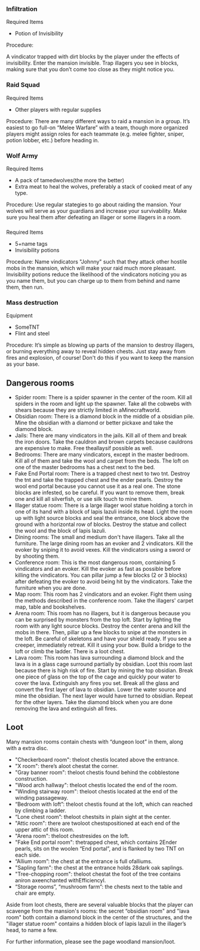 ### Infiltration
Required Items

- Potion of Invisibility

Procedure:

A vindicator trapped with dirt blocks by the player under the effects of invisibility.
Enter the mansion invisible. Trap illagers you see in blocks, making sure that you don’t come too close as they might notice you.

### Raid Squad
Required Items

- Other players with regular supplies

Procedure:
There are many different ways to raid a mansion in a group. It’s easiest to go full-on “Melee Warfare” with a team, though more organized players might assign roles for each teammate (e.g. melee fighter, sniper, potion lobber, etc.) before heading in.

### Wolf Army
Required Items

- A pack of tamedwolves(the more the better)
- Extra meat to heal the wolves, preferably a stack of cooked meat of any type.

Procedure:
Use regular stategies to go about raiding the mansion. Your wolves will serve as your guardians and increase your survivability. Make sure you heal them after defeating an illager or some illagers in a room. 

### 
Required Items

- 5+name tags
- Invisibility potions

Procedure:
Name vindicators "Johnny" such that they attack other hostile mobs in the mansion, which will make your raid much more pleasant. Invisibility potions reduce the likelihood of the vindicators noticing you as you name them, but you can charge up to them from behind and name them, then run.

### Mass destruction
Equipment

- SomeTNT
- Flint and steel

Procedure:
It’s simple as blowing up parts of the mansion to destroy illagers, or burning everything away to reveal hidden chests. Just stay away from fires and explosion, of course! Don't do this if you want to keep the mansion as your base.

## Dangerous rooms
- Spider room: There is a spider spawner in the center of the room. Kill all spiders in the room and light up the spawner. Take all the cobwebs with shears because they are strictly limited in aMinecraftworld.
- Obsidian room: There is a diamond block in the middle of a obsidian pile. Mine the obsidian with a diamond or better pickaxe and take the diamond block.
- Jails: There are many vindicators in the jails. Kill all of them and break the iron doors. Take the cauldron and brown carpets because cauldrons are expensive to make. Free theallaysif possible as well.
- Bedrooms: There are many vindicators, except in the master bedroom. Kill all of them and take the wool and carpet from the beds. The loft on one of the master bedrooms has a chest next to the bed.
- Fake End Portal room: There is a trapped chest next to two tnt. Destroy the tnt and take the trapped chest and the ender pearls. Destroy the wool end portal because you cannot use it as a real one. The stone blocks are infested, so be careful. If you want to remove them, break one and kill all silverfish, or use silk touch to mine them.
- Illager statue room: There is a large illager wool statue holding a torch in one of its hand with a block of lapis lazuli inside its head. Light the room up with light source blocks and seal the entrance, one block above the ground with a horizontal row of blocks. Destroy the statue and collect the wool and the block of lapis lazuli.
- Dining rooms: The small and medium don't have illagers. Take all the furniture. The large dining room has an evoker and 2 vindicators. Kill the evoker by sniping it to avoid vexes. Kill the vindicators using a sword or by shooting them.
- Conference room: This is the most dangerous room, containing 5 vindicators and an evoker. Kill the evoker as fast as possible before killing the vindicators. You can pillar jump a few blocks (2 or 3 blocks) after defeating the evoker to avoid being hit by the vindicators. Take the furniture when you are done.
- Map room: This room has 2 vindicators and an evoker. Fight them using the methods described in the conference room. Take the illagers' carpet map, table and bookshelves.
- Arena room: This room has no illagers, but it is dangerous because you can be surprised by monsters from the top loft. Start by lighting the room with any light source blocks. Destroy the center arena and kill the mobs in there. Then, pillar up a few blocks to snipe at the monsters in the loft. Be careful of skeletons and have your shield ready. If you see a creeper, immediately retreat. Kill it using your bow. Build a bridge to the loft or climb the ladder. There is a loot chest.
- Lava room: This room has lava surrounding a diamond block and the lava is in a glass cage surround partially by obsidian. Loot this room last because there is high risk of fire. Start by mining the top obsidian. Break one piece of glass on the top of the cage and quickly pour water to cover the lava. Extinguish any fires you set. Break all the glass and convert the first layer of lava to obsidian. Lower the water source and mine the obsidian. The next layer would have turned to obsidian. Repeat for the other layers. Take the diamond block when you are done removing the lava and extinguish all fires.

## Loot
Many mansion rooms contain chests with “dungeon loot” in them, along with a extra disc.

- "Checkerboard room": theloot chestis located above the entrance.
- "X room": there’s aloot chestat the corner.
- "Gray banner room": theloot chestis found behind the cobblestone construction.
- "Wood arch hallway": theloot chestis located the end of the room.
- "Winding stairway room": theloot chestis located at the end of the winding passageway.
- “Bedroom with loft”: theloot chestis found at the loft, which can reached by climbing a ladder.
- “Lone chest room”: theloot chestsits in plain sight at the center.
- "Attic room": there are twoloot chestspositioned at each end of the upper attic of this room.
- "Arena room": theloot chestresides on the loft.
- "Fake End portal room": thetrapped chest, which contains 2Ender pearls, sits on the woolen “End portal”, and is flanked by two TNT on each side.
- “Allium room”: the chest at the entrance is full ofalliums.
- "Sapling farm": the chest at the entrance holds 28dark oak saplings.
- "Tree-chopping room": theloot chestat the foot of the tree contains aniron axeenchanted withEfficiencyI.
- “Storage rooms”, “mushroom farm”: the chests next to the table and chair are empty.

Aside from loot chests, there are several valuable blocks that the player can scavenge from the mansion's rooms: the secret “obsidian room" and "lava room" both contain a diamond block in the center of the structures, and the "illager statue room" contains a hidden block of lapis lazuli in the illager’s head, to name a few.

For further information, please see the page woodland mansion/loot.

